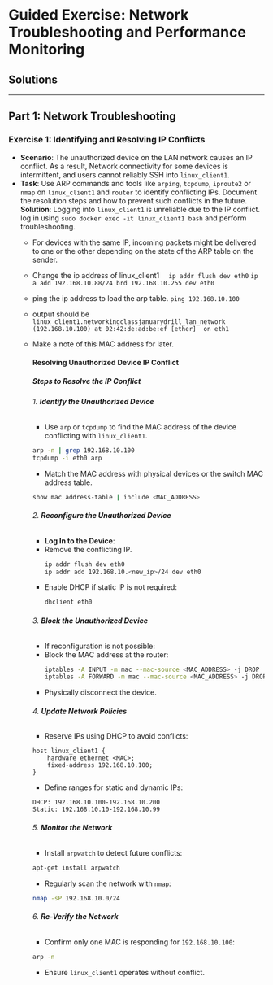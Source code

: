 
# Guided Exercise: Network Troubleshooting and Performance Monitoring

## Solutions

---

## Part 1: Network Troubleshooting

### Exercise 1: Identifying and Resolving IP Conflicts
- **Scenario**: The unauthorized device on the LAN network causes an IP conflict. As a result, Network connectivity for some devices is intermittent, and users cannot reliably SSH into `linux_client1`. 
- **Task**: Use ARP commands and tools like `arping`, `tcpdump`, `iproute2` or `nmap` on `linux_client1` and `router` to identify conflicting IPs. Document the resolution steps and how to prevent such conflicts in the future.
**Solution**: Logging into `linux_client1` is unreliable due to the IP conflict. log in using `sudo docker exec -it linux_client1 bash` and perform troubleshooting. 
    - For devices with the same IP, incoming packets might be delivered to one or the other depending on the state of the ARP table on the sender. 
    - Change the ip address of linux_client1
    `  ip addr flush dev eth0`
    `ip a add 192.168.10.88/24 brd 192.168.10.255 dev eth0` 
    - ping the ip address to load the arp table.
    `ping 192.168.10.100`
    - output should be 
    `linux_client1.networkingclassjanuarydrill_lan_network (192.168.10.100) at 02:42:de:ad:be:ef [ether]  on eth1`
    - Make a note of this MAC address for later.
        #### Resolving Unauthorized Device IP Conflict

        ##### Steps to Resolve the IP Conflict

        ###### 1. **Identify the Unauthorized Device**
        - Use `arp` or `tcpdump` to find the MAC address of the device conflicting with `linux_client1`.
        ```bash
        arp -n | grep 192.168.10.100
        tcpdump -i eth0 arp
        ```
        - Match the MAC address with physical devices or the switch MAC address table.
        ```bash
        show mac address-table | include <MAC_ADDRESS>
        ```

        ###### 2. **Reconfigure the Unauthorized Device**
        - **Log In to the Device**:
        - Remove the conflicting IP.
            ```bash
            ip addr flush dev eth0
            ip addr add 192.168.10.<new_ip>/24 dev eth0
            ```
        - Enable DHCP if static IP is not required:
            ```bash
            dhclient eth0
            ```

        ###### 3. **Block the Unauthorized Device**
        - If reconfiguration is not possible:
        - Block the MAC address at the router:
            ```bash
            iptables -A INPUT -m mac --mac-source <MAC_ADDRESS> -j DROP
            iptables -A FORWARD -m mac --mac-source <MAC_ADDRESS> -j DROP
            ```
        - Physically disconnect the device.

        ###### 4. **Update Network Policies**
        - Reserve IPs using DHCP to avoid conflicts:
        ```
        host linux_client1 {
            hardware ethernet <MAC>;
            fixed-address 192.168.10.100;
        }
        ```
        - Define ranges for static and dynamic IPs:
        ```
        DHCP: 192.168.10.100-192.168.10.200
        Static: 192.168.10.10-192.168.10.99
        ```

        ###### 5. **Monitor the Network**
        - Install `arpwatch` to detect future conflicts:
        ```bash
        apt-get install arpwatch
        ```
        - Regularly scan the network with `nmap`:
        ```bash
        nmap -sP 192.168.10.0/24
        ```

        ###### 6. **Re-Verify the Network**
        - Confirm only one MAC is responding for `192.168.10.100`:
        ```bash
        arp -n
        ```
        - Ensure `linux_client1` operates without conflict.
        ```
